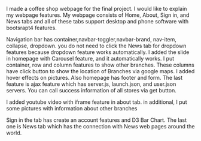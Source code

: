 I made a coffee shop webpage for the final project.
I would like to explain my webpage features.
My webpage consists of Home, About, Sign in, and News tabs and all of these tabs support desktop and phone software with bootsrapt4 features.

 <title>Coffee Of Boston</title>
    <meta charset="utf-8">
    <meta name="viewport" content="width=device-width, initial-scale=1">
    <link rel="stylesheet" href="https://maxcdn.bootstrapcdn.com/bootstrap/4.1.3/css/bootstrap.min.css">
    <script src="https://ajax.googleapis.com/ajax/libs/jquery/3.3.1/jquery.min.js"></script>
    <script src="https://cdnjs.cloudflare.com/ajax/libs/popper.js/1.14.3/umd/popper.min.js"></script>
    <script src="https://maxcdn.bootstrapcdn.com/bootstrap/4.1.3/js/bootstrap.min.js"></script>
    <script src="https://code.jquery.com/jquery-3.3.1.js" integrity="sha256-2Kok7MbOyxpgUVvAk/HJ2jigOSYS2auK4Pfzbm7uH60="
    crossorigin="anonymous"></script>
    
    
    
  Navigation bar has container,navbar-toggler,navbar-brand, nav-item, collapse, dropdown. you do not need to click the News tab for dropdown features because dropdown feature works automatically.
   I added the slide in homepage with Carousel feature, and it automatically works.
   I put container, row and column features to show other branches. These columns have click button to show the location of Branches via google maps. 
   I added hover effects on pictures. Also homepage has footer and form.
   The last feature is ajax feature which has server.js, launch.json, and user.json servers.
   You can call success information of all stores via get button.
   
   
   I added youtube video with iframe feature in about tab.
   in additional, I put some pictures with information about other branches
   
   Sign in the tab has create an account features and D3 Bar Chart.
    The last one is News tab which has the connection with News web pages around the world.
   
   
   
   
   
    
    
   
   
   
   

